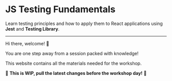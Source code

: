 # JS Testing Fundamentals

<p class="light">Learn testing principles and how to apply them to React applications using <b>Jest</b> and <b>Testing Library</b>.</p>

---

Hi there, welcome! 👋

You are one step away from a session packed with knowledge!

This website contains all the materials needed for the workshop.

🚧 **This is WIP, pull the latest changes before the workshop day!** 🚧

<!--
Access [JS Testing slides](TODO-LINK) for a theoretic complement to this learning journey.

We'll talk and practice the following topics:
-->
